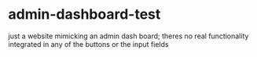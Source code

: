 # admin-dashboard-test
just a website mimicking an admin dash board; theres no real functionality integrated in any of the buttons or the input fields
